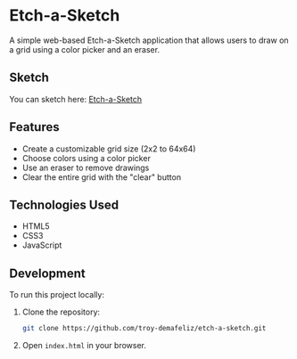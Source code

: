 # Etch-a-Sketch

A simple web-based Etch-a-Sketch application that allows users to draw on a grid using a color picker and an eraser.

## Sketch

You can sketch here: [Etch-a-Sketch](https://troy-demafeliz.github.io/etch-a-sketch/)

## Features

- Create a customizable grid size (2x2 to 64x64)
- Choose colors using a color picker
- Use an eraser to remove drawings
- Clear the entire grid with the "clear" button

## Technologies Used

- HTML5
- CSS3
- JavaScript

## Development

To run this project locally:

1. Clone the repository:
   ```bash
   git clone https://github.com/troy-demafeliz/etch-a-sketch.git
   ```
2. Open `index.html` in your browser.
